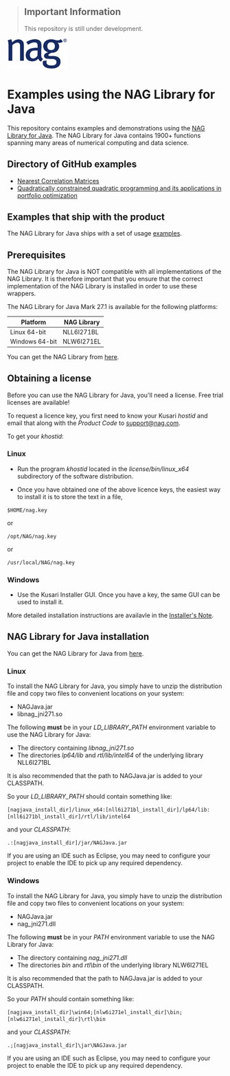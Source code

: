 > ## Important Information
> This repository is still under development.

![NAG Logo](./nag_logo.png)

# Examples using the NAG Library for Java

This repository contains examples and demonstrations using the [NAG Library for Java](https://www.nag.com/content/nag-library-for-java).  The NAG Library for Java contains 1900+ functions spanning many areas of numerical computing and data science.

## Directory of GitHub examples

* [Nearest Correlation Matrices](./nearest_correlation_matrices)
* [Quadratically constrained quadratic programming and its applications in portfolio optimization]()

## Examples that ship with the product

The NAG Library for Java ships with a set of usage [examples](./simple_examples).

## Prerequisites

The NAG Library for Java is NOT compatible with all implementations of the NAG Library. It is therefore important that you ensure that the correct implementation of the NAG Library is installed in order to use these wrappers.

The NAG Library for Java Mark 27.1 is available for the following platforms:

| Platform | NAG Library |
| --- | --- |
| Linux 64-bit | NLL6I271BL |
| Windows 64-bit | NLW6I271EL |

You can get the NAG Library from [here](https://www.nag.com/content/nag-library).

## Obtaining a license

Before you can use the NAG Library for Java, you'll need a license. Free trial licenses are available!

To request a licence key, you first need to know your Kusari *hostid* and email that along with the *Product Code* to [support@nag.com](mailto:support@nag.com).

To get your *khostid*:

### Linux

* Run the program *khostid* located in the *license/bin/linux_x64* subdirectory of the software distribution.

* Once you have obtained one of the above licence keys, the easiest way to install it is to store the text in a file,
```
$HOME/nag.key
```
or
```
/opt/NAG/nag.key
```
or
```
/usr/local/NAG/nag.key
```

### Windows

* Use the Kusari Installer GUI. Once you have a key, the same GUI can be used to install it.

More detailed installation instructions are availavle in the [Installer's Note](https://www.nag.com/content/nag-library-mark-27).

## NAG Library for Java installation

You can get the NAG Library for Java from [here](https://www.nag.com/content/nag-library-java-download).

### Linux

To install the NAG Library for Java, you simply have to unzip the distribution file and copy two files to convenient locations on your system:

* NAGJava.jar
* libnag_jni271.so

The following **must** be in your *LD_LIBRARY_PATH* environment variable to use the NAG Library for Java:

* The directory containing *libnag_jni271.so*
* The directories *lp64/lib* and *rtl/lib/intel64* of the underlying library NLL6I271BL

It is also recommended that the path to NAGJava.jar is added to your CLASSPATH.

So your *LD_LIBRARY_PATH* should contain something like:

```
[nagjava_install_dir]/linux_x64:[nll6i271bl_install_dir]/lp64/lib:[nll6i271bl_install_dir]/rtl/lib/intel64
```

and your *CLASSPATH*:

```
.:[nagjava_install_dir]/jar/NAGJava.jar
```

If you are using an IDE such as Eclipse, you may need to configure your project to enable the IDE to pick up any required dependency.

### Windows

To install the NAG Library for Java, you simply have to unzip the distribution file and copy two files to convenient locations on your system:

* NAGJava.jar
* nag_jni271.dll

The following **must** be in your *PATH* environment variable to use the NAG Library for Java:

* The directory containing *nag_jni271.dll*
* The directories *bin* and *rtl\bin* of the underlying library NLW6I271EL

It is also recommended that the path to NAGJava.jar is added to your CLASSPATH.

So your *PATH* should contain something like:

```
[nagjava_install_dir]\win64;[nlw6i271el_install_dir]\bin;[nlw6i271el_install_dir]\rtl\bin
```

and your *CLASSPATH*:

```
.;[nagjava_install_dir]\jar\NAGJava.jar
```

If you are using an IDE such as Eclipse, you may need to configure your project to enable the IDE to pick up any required dependency.

